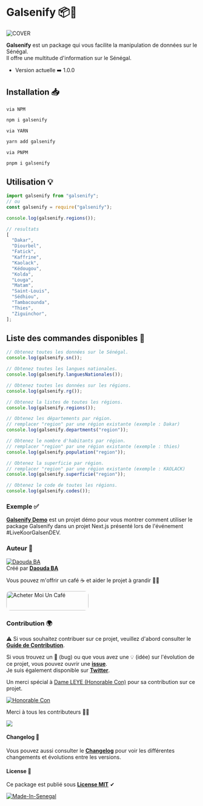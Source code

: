 # Galsenify 📦💫

![COVER](../img/cover.png)

**Galsenify** est un package qui vous facilite la manipulation de données sur le Sénégal.  
Il offre une multitude d'information sur le Sénégal.

- Version actuelle ➡️ 1.0.0

## Installation 📥

`via NPM`

```bash
npm i galsenify
```

`via YARN`

```bash
yarn add galsenify
```

`via PNPM`

```bash
pnpm i galsenify
```

## Utilisation 💡

```js
import galsenify from "galsenify";
// ou
const galsenify = require("galsenify");

console.log(galsenify.regions());

// resultats
[
  "Dakar",
  "Diourbel",
  "Fatick",
  "Kaffrine",
  "Kaolack",
  "Kédougou",
  "Kolda",
  "Louga",
  "Matam",
  "Saint-Louis",
  "Sédhiou",
  "Tambacounda",
  "Thies",
  "Ziguinchor",
];
```

## Liste des commandes disponibles 🧩

```js
// Obtenez toutes les données sur le Sénégal.
console.log(galsenify.sn());

// Obtenez toutes les langues nationales.
console.log(galsenify.languesNationales());

// Obtenez toutes les données sur les régions.
console.log(galsenify.rg());

// Obtenez la listes de toutes les régions.
console.log(galsenify.regions());

// Obtenez les départements par région.
// remplacer "region" par une région existante (exemple : Dakar)
console.log(galsenify.departments("region"));

// Obtenez le nombre d'habitants par région.
// remplacer "region" par une région existante (exemple : thies)
console.log(galsenify.population("region"));

// Obtenez la superficie par région.
// remplacer "region" par une région existante (exemple : KAOLACK)
console.log(galsenify.superficie("region"));

// Obtenez le code de toutes les régions.
console.log(galsenify.codes());
```

### Exemple ✅

**[Galsenify Demo](https://github.com/daoodaba975/galsenify.demo)** est un projet démo pour vous montrer comment utiliser le package Galsenify dans un projet Next.js présenté lors de l'événement #LiveKoorGalsenDEV.

### Auteur 🌟

[![Daouda BA](https://avatars.githubusercontent.com/daoodaba975?s=64)](https://github.com/daoodaba975)  
Créé par **[Daouda BA](https://github.com/daoodaba975)**

Vous pouvez m'offrir un café ☕ et aider le projet à grandir 🙌🏾

<a href="https://www.buymeacoffee.com/daoodaba975" target="_blank"><img src="https://cdn.buymeacoffee.com/buttons/lato-orange.png" alt="Acheter Moi Un Café" style="height: 51px !important;width: 217px !important; border-radius: 10px;" ></a>

### Contribution 🌍

⚠️ Si vous souhaitez contribuer sur ce projet, veuillez d'abord consulter le **[Guide de Contribution](../CONTRIBUTING.md)**.

Si vous trouvez un 🐞 (bug) ou que vous avez une 💡 (idée) sur l'évolution de ce projet, vous pouvez ouvrir une **[issue](https://github.com/daoodaba975/galsenify/issues/new)**.  
Je suis également disponible sur **[Twitter](https://twitter.com/daoodaba975)**.

Un merci spécial à [Dame LEYE (Honorable Con)](https://github.com/honorableCon) pour sa contribution sur ce projet.

[![Honorable Con](https://avatars.githubusercontent.com/honorableCon?s=64)](https://github.com/honorableCon)

Merci à tous les contributeurs 👏🏽

<a href="https://github.com/daoodaba975/galsenify/graphs/contributors">
  <img src="https://contrib.rocks/image?repo=daoodaba975/galsenify" />
</a>

#### Changelog 🔁

Vous pouvez aussi consulter le **[Changelog](../CHANGELOG.md)** pour voir les différentes changements et évolutions entre les versions.

#### License 🎫

Ce package est publié sous **[License MIT](../LICENCE.md)** ✔

[![Made-In-Senegal](https://github.com/GalsenDev221/made.in.senegal/blob/master/assets/badge.svg)](https://github.com/GalsenDev221/made.in.senegal)
